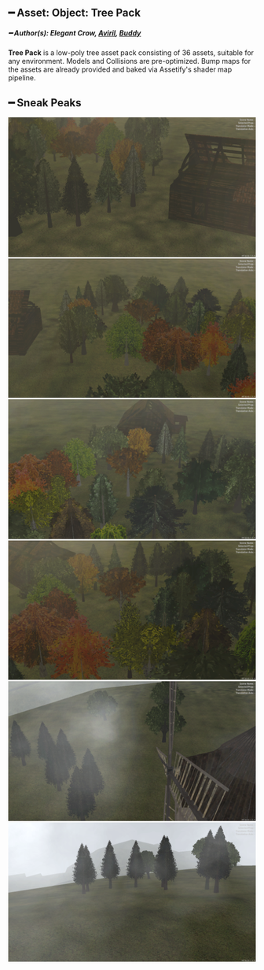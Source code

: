## ━ Asset: Object: Tree Pack

##### ━ Author(s): Elegant Crow, [Aviril](https://github.com/Aviril), [Buddy](https://github.com/Buddy99-40)

**Tree Pack** is a low-poly tree asset pack consisting of 36 assets, suitable for any environment. Models and Collisions are pre-optimized. Bump maps for the assets are already provided and baked via Assetify's shader map pipeline.

## ━ Sneak Peaks

![](https://raw.githubusercontent.com/ov-sa/Assetify-Library/Example/tree_pack/.github/1.png)
![](https://raw.githubusercontent.com/ov-sa/Assetify-Library/Example/tree_pack/.github/2.png)
![](https://raw.githubusercontent.com/ov-sa/Assetify-Library/Example/tree_pack/.github/3.png)
![](https://raw.githubusercontent.com/ov-sa/Assetify-Library/Example/tree_pack/.github/4.png)
![](https://raw.githubusercontent.com/ov-sa/Assetify-Library/Example/tree_pack/.github/5.png)
![](https://raw.githubusercontent.com/ov-sa/Assetify-Library/Example/tree_pack/.github/6.png)
